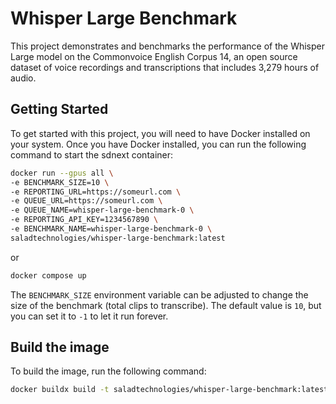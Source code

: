 # Whisper Large Benchmark

This project demonstrates and benchmarks the performance of the Whisper Large model on the Commonvoice English Corpus 14, an open source dataset of voice recordings and transcriptions that includes 3,279 hours of audio.

## Getting Started

To get started with this project, you will need to have Docker installed on your system. Once you have Docker installed, you can run the following command to start the sdnext container:

```bash
docker run --gpus all \
-e BENCHMARK_SIZE=10 \
-e REPORTING_URL=https://someurl.com \
-e QUEUE_URL=https://someurl.com \
-e QUEUE_NAME=whisper-large-benchmark-0 \
-e REPORTING_API_KEY=1234567890 \
-e BENCHMARK_NAME=whisper-large-benchmark-0 \
saladtechnologies/whisper-large-benchmark:latest
```

or

```bash
docker compose up
```

The `BENCHMARK_SIZE` environment variable can be adjusted to change the size of the benchmark (total clips to transcribe). The default value is `10`, but you can set it to `-1` to let it run forever.

## Build the image

To build the image, run the following command:

```bash
docker buildx build -t saladtechnologies/whisper-large-benchmark:latest --provenance=false --output type=docker .
```